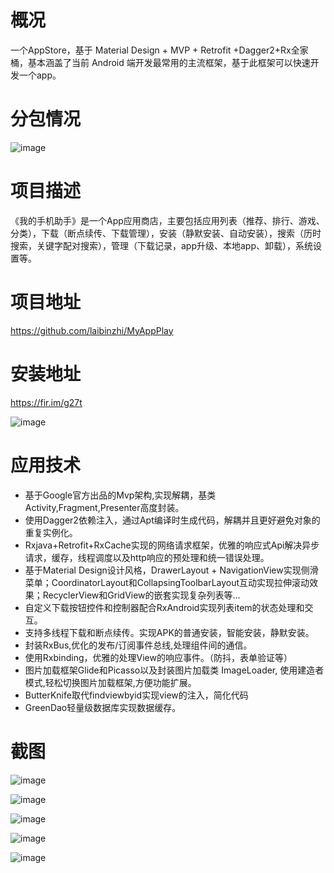 # 概况
一个AppStore，基于 Material Design + MVP + Retrofit +Dagger2+Rx全家桶，基本涵盖了当前 Android 端开发最常用的主流框架，基于此框架可以快速开发一个app。
# 分包情况
![image](http://lbz-blog.test.upcdn.net/post/PackageDirectory.png)
# 项目描述
《我的手机助手》是一个App应用商店，主要包括应用列表（推荐、排行、游戏、分类），下载（断点续传、下载管理），安装（静默安装、自动安装），搜索（历时搜索，关键字配对搜索），管理（下载记录，app升级、本地app、卸载），系统设置等。
# 项目地址
https://github.com/laibinzhi/MyAppPlay
# 安装地址
https://fir.im/g27t

![image](http://lbz-blog.test.upcdn.net/post/app_erweima.png)
# 应用技术
- 基于Google官方出品的Mvp架构,实现解耦，基类Activity,Fragment,Presenter高度封装。
- 使用Dagger2依赖注入，通过Apt编译时生成代码，解耦并且更好避免对象的重复实例化。
- Rxjava+Retrofit+RxCache实现的网络请求框架，优雅的响应式Api解决异步请求，缓存，线程调度以及http响应的预处理和统一错误处理。
- 基于Material Design设计风格，DrawerLayout + NavigationView实现侧滑菜单；CoordinatorLayout和CollapsingToolbarLayout互动实现拉伸滚动效果；RecyclerView和GridView的嵌套实现复杂列表等...
- 自定义下载按钮控件和控制器配合RxAndroid实现列表item的状态处理和交互。
- 支持多线程下载和断点续传。实现APK的普通安装，智能安装，静默安装。
- 封装RxBus,优化的发布/订阅事件总线,处理组件间的通信。
- 使用Rxbinding，优雅的处理View的响应事件。（防抖，表单验证等）
- 图片加载框架Glide和Picasso以及封装图片加载类 ImageLoader, 使用建造者模式,轻松切换图片加载框架,方便功能扩展。
- ButterKnife取代findviewbyid实现view的注入，简化代码
- GreenDao轻量级数据库实现数据缓存。

# 截图

![image](http://lbz-blog.test.upcdn.net/post/app1.gif) 

![image](http://lbz-blog.test.upcdn.net/post/app2.gif)

![image](http://lbz-blog.test.upcdn.net/post/app3.gif)

![image](http://lbz-blog.test.upcdn.net/post/app4.gif)

![image](http://lbz-blog.test.upcdn.net/post/app5.gif)
